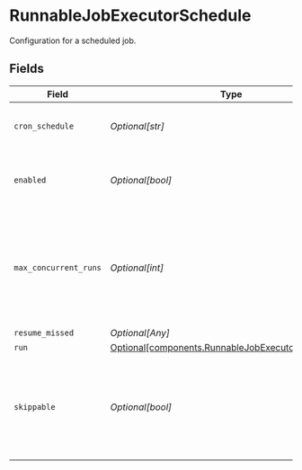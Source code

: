 # RunnableJobExecutorSchedule

Configuration for a scheduled job.


## Fields

| Field                                                                                                            | Type                                                                                                             | Required                                                                                                         | Description                                                                                                      |
| ---------------------------------------------------------------------------------------------------------------- | ---------------------------------------------------------------------------------------------------------------- | ---------------------------------------------------------------------------------------------------------------- | ---------------------------------------------------------------------------------------------------------------- |
| `cron_schedule`                                                                                                  | *Optional[str]*                                                                                                  | :heavy_minus_sign:                                                                                               | A cron schedule on which to run this job.                                                                        |
| `enabled`                                                                                                        | *Optional[bool]*                                                                                                 | :heavy_minus_sign:                                                                                               | Determines whether or not this schedule is enabled.                                                              |
| `max_concurrent_runs`                                                                                            | *Optional[int]*                                                                                                  | :heavy_minus_sign:                                                                                               | The maximum number of instances that may be running of this scheduled job at any given time.                     |
| `resume_missed`                                                                                                  | *Optional[Any]*                                                                                                  | :heavy_minus_sign:                                                                                               | N/A                                                                                                              |
| `run`                                                                                                            | [Optional[components.RunnableJobExecutorRunSettings]](../../models/components/runnablejobexecutorrunsettings.md) | :heavy_minus_sign:                                                                                               | N/A                                                                                                              |
| `skippable`                                                                                                      | *Optional[bool]*                                                                                                 | :heavy_minus_sign:                                                                                               | Skippable jobs can be delayed, up to their next run time, if the system is hitting concurrency limits.           |
